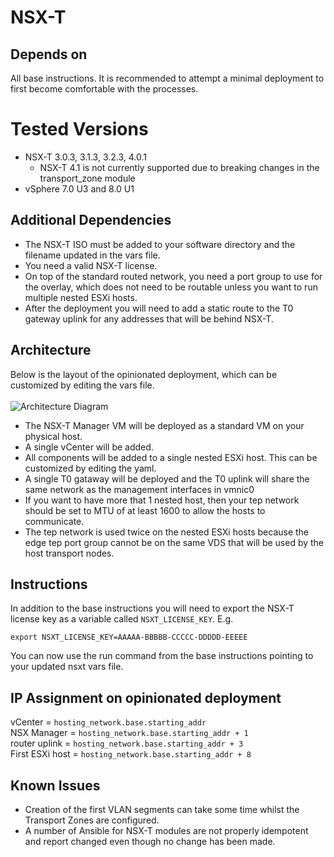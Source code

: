 # NSX-T

## Depends on
All base instructions. It is recommended to attempt a minimal deployment to first become comfortable with the processes.

# Tested Versions
- NSX-T 3.0.3, 3.1.3, 3.2.3, 4.0.1
  - NSX-T 4.1 is not currently supported due to breaking changes in the transport_zone module
- vSphere 7.0 U3 and 8.0 U1

## Additional Dependencies
- The NSX-T ISO must be added to your software directory and the filename updated in the vars file.  
- You need a valid NSX-T license.
- On top of the standard routed network, you need a port group to use for the overlay, which does not need to be routable unless you want to run multiple nested ESXi hosts.
- After the deployment you will need to add a static route to the T0 gateway uplink for any addresses that will be behind NSX-T.

## Architecture
Below is the layout of the opinionated deployment, which can be customized by editing the vars file.</br></br>
![Architecture Diagram](architecture-nsx-t.png)
- The NSX-T Manager VM will be deployed as a standard VM on your physical host.
- A single vCenter will be added.
- All components will be added to a single nested ESXi host. This can be customized by editing the yaml.
- A single T0 gataway will be deployed and the T0 uplink will share the same network as the management interfaces in vmnic0
- If you want to have more that 1 nested host, then your tep network should be set to MTU of at least 1600 to allow the hosts to communicate.
- The tep network is used twice on the nested ESXi hosts because the edge tep port group cannot be on the same VDS that will be used by the host transport nodes.

## Instructions
In addition to the base instructions you will need to export the NSX-T license key as a variable called `NSXT_LICENSE_KEY`. E.g.
```
export NSXT_LICENSE_KEY=AAAAA-BBBBB-CCCCC-DDDDD-EEEEE
```
You can now use the run command from the base instructions pointing to your updated nsxt vars file.

## IP Assignment on opinionated deployment

vCenter = `hosting_network.base.starting_addr`<br/>
NSX Manager = `hosting_network.base.starting_addr + 1`<br/>
router uplink = `hosting_network.base.starting_addr + 3`<br/>
First ESXi host = `hosting_network.base.starting_addr + 8`<br/>

## Known Issues
- Creation of the first VLAN segments can take some time whilst the Transport Zones are configured.
- A number of Ansible for NSX-T modules are not properly idempotent and report changed even though no change has been made.